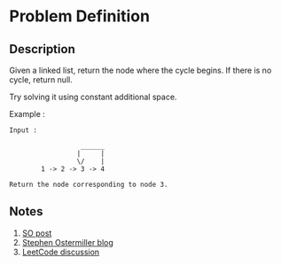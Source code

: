 # Problem Definition

## Description

Given a linked list, return the node where the cycle begins. If there is no cycle, return null.

Try solving it using constant additional space.

Example :

```text
Input :

                  ______
                 |     |
                 \/    |
        1 -> 2 -> 3 -> 4

Return the node corresponding to node 3.
```

## Notes

1. [SO post](https://stackoverflow.com/questions/494830/how-to-determine-if-a-linked-list-has-a-cycle-using-only-two-memory-locations)
1. [Stephen Ostermiller blog](https://blog.ostermiller.org/find-loop-singly-linked-list)
1. [LeetCode discussion](https://discuss.leetcode.com/topic/12516/o-1-space-solution)